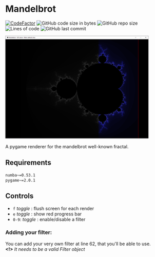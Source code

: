 # Mandelbrot 

[![CodeFactor](https://www.codefactor.io/repository/github/sigmanificient/mandelbrot/badge)](https://www.codefactor.io/repository/github/sigmanificient/mandelbrot)
![GitHub code size in bytes](https://img.shields.io/github/languages/code-size/Sigmanificient/Mandelbrot)
![GitHub repo size](https://img.shields.io/github/repo-size/Sigmanificient/Mandelbrot)
![Lines of code](https://img.shields.io/tokei/lines/github/Sigmanificient/Mandelbrot)
![GitHub last commit](https://img.shields.io/github/last-commit/Sigmanificient/Mandelbrot)



<img src="https://github.com/sigmanificient/mandelbrot/blob/master/screenshots/1.png" alt="screenshot" height="320px" width="auto">


A pygame renderer for the mandelbrot well-known fractal.


## Requirements
```
numba~=0.53.1
pygame~=2.0.1
```

## Controls
- `f` *toggle* : flush screen for each render
- `e` *toggle* : show red progress bar
- `0-9`: *toggle* : enable/disable a filter

### Adding your filter:
You can add your very own filter at line 62, that you'll be able to use.
<br>**<!>** *It needs to be a valid Filter object*
